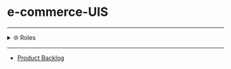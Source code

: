 # e-commerce-UIS

__________

<details>
  <summary>🌐 Roles</summary>

__________

## Scrum Master:

- Deiver Zaraza

## Equipo de Desarrollo:

- Wilver Delgado
- Luis Osorio
- Nelly Cuesta
- Juan Medina

</details>

__________

<a href="https://sharing.clickup.com/l/h/6-17749265-1/60f44810d1efb76">

- Product Backlog

</a>
